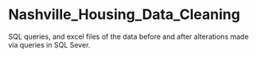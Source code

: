 # Nashville_Housing_Data_Cleaning

SQL queries, and excel files of the data before and after alterations made via queries in SQL Sever.
